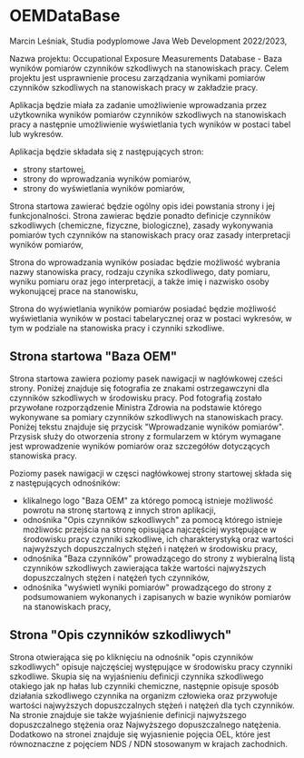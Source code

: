 # OEMDataBase
Marcin Leśniak, Studia podyplomowe Java Web Development 2022/2023,

Nazwa projektu: Occupational Exposure Measurements Database - Baza wyników pomiarów czynników szkodliwych na stanowiskach pracy.
Celem projektu jest usprawnienie procesu zarządzania wynikami pomiarów czynników szkodliwych na stanowiskach pracy w zakładzie pracy. 

Aplikacja będzie miała za zadanie umożliwienie wprowadzania przez użytkownika wyników pomiarów czynników szkodliwych na stanowiskach pracy a następnie umożliwienie wyświetlania tych wyników w postaci tabel lub wykresów.

Aplikacja będzie składała się z następujących stron:
- strony startowej,
- strony do wprowadzania wyników pomiarów,
- strony do wyświetlania wyników pomiarów,

Strona startowa zawierać będzie ogólny opis idei powstania strony i jej funkcjonalności. Strona zawierac będzie ponadto definicje czynników szkodliwych (chemiczne, fizyczne, biologiczne), zasady wykonywania pomiarów tych czynników na stanowiskach pracy oraz zasady interpretacji wyników pomiarów,

Strona do wprowadzania wyników posiadac będzie możliwość wybrania nazwy stanowiska pracy, rodzaju czynika szkodliwego, daty pomiaru, wyniku pomiaru oraz jego interpretacji, a także imię i nazwisko osoby wykonującej prace na stanowisku,

Strona do wyświetlania wyników pomiarów posiadać będzie możliwość wyświetlania wyników w postaci tabelarycznej oraz w postaci wykresów, w tym w podziale na stanowiska pracy i czynniki szkodliwe.

## Strona startowa "Baza OEM"
Strona startowa zawiera poziomy pasek nawigacji w nagłówkowej cześci strony. Poniżej znajduje się fotografia ze znakami ostrzegawczyni dla czynników szkodliwych w środowisku pracy. Pod fotografią zostało przywołane rozporządzenie Ministra Zdrowia na podstawie którego wykonywane sa pomiary czynników szkodliwych na stanowiskach pracy. Poniżej tekstu znajduje się przycisk "Wprowadzanie wyników pomiarów". Przysisk służy do otworzenia strony z formularzem w którym wymagane jest wprowadzenie wyników pomiarów oraz szczegółów dotyczących stanowiska pracy.

Poziomy pasek nawigacji w częsci nagłówkowej strony startowej składa się z następujących odnośników:
- klikalnego logo "Baza OEM" za którego pomocą istnieje możliwość powrotu na stronę startową z innych stron aplikacji,
- odnośnika "Opis czynników szkodliwych" za pomocą którego istnieje możliwośc przejścia na stronę opisująca najczęściej występujące w środowisku pracy czynniki szkodliwe, ich charakterystyką oraz wartości najwyższych dopuszczalnych stężeń i natężeń w środowisku pracy,
- odnośnika "Baza czynników" prowadzącego do strony z wybieralną listą czynników szkodliwych zawierająca także wartości najwyższych dopuszczalnych stężen i natężeń tych czynników,
- odnośnika "wyświetl wyniki pomiarów" prowadzącego do strony z podsumowaniem wykonanych i zapisanych w bazie wyników pomiarów na stanowiskach pracy,

## Strona "Opis czynników szkodliwych"
Strona otwierająca się po kliknięciu na odnośnik "opis czynników szkodliwych"  opisuje najczęściej występujące w środowisku pracy czynniki szkodliwe. Skupia się na wyjaśnieniu definicji czynnika szkodliwego otakiego jak np hałas lub czynniki chemiczne, następnie opisuje sposób działania szkodliwego czynnika na organizm człowieka oraz przywołuje wartości najwyższych dopuszczalnych stężeń i natężeń dla tych czynników. Na stronie znajduje sie także wyjaśnienie definicji najwyższego dopuszczalnego stężenia oraz Najwyższego dopuszczalnego natężenia. Dodatkowo na stronei znajduje się wyjasnienie pojęcia OEL, które jest równoznaczne z pojęciem NDS / NDN stosowanym w krajach zachodnich.

